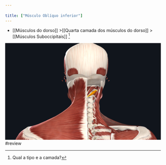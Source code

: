 ```yaml
---

title: ["Músculo Oblíquo inferior"]
---
```

+ [[Músculos do dorso]] >[[Quarta camada dos músculos do dorso]] >  [[Músculos Suboccipitais]] [^347170]

[^347170]: Qual a tipo e a camada?

![Pasted image 20210414174921.png](Pasted%20image%2020210414174921.png)#review 
